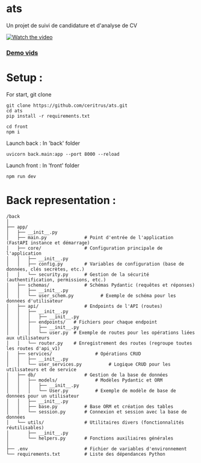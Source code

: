 # ats

Un projet de suivi de candidature et d'analyse de CV

[![Watch the video](https://img.youtube.com/vi/-P_pgxZMovs/maxresdefault.jpg)](https://youtu.be/-P_pgxZMovs)

### [Demo vids](https://youtu.be/-P_pgxZMovs)

# Setup : 

For start, git clone
```
git clone https://github.com/ceritrus/ats.git
cd ats
pip install -r requirements.txt

cd front
npm i
```

Launch back :
In 'back' folder
```
uvicorn back.main:app --port 8000 --reload
```

Launch front :
In 'front' folder
```
npm run dev
```
# Back representation :

```
/back
│
├── app/
│   ├── __init__.py
│   ├── main.py              # Point d'entrée de l'application (FastAPI instance et démarrage)
│   ├── core/                # Configuration principale de l'application
│   │   ├── __init__.py
│   │   ├── config.py        # Variables de configuration (base de données, clés secrètes, etc.)
│   │   └── security.py      # Gestion de la sécurité (authentification, permissions, etc.)
│   ├── schemas/             # Schémas Pydantic (requêtes et réponses)
│   │   ├── __init__.py
│   │   └── user_schem.py          # Exemple de schéma pour les données d'utilisateur
│   ├── api/                 # Endpoints de l'API (routes)
│   │   ├── __init__.py
│   │   │   ├── __init__.py
│   │   ├── endpoints/   # Fichiers pour chaque endpoint
│   │   │   ├── __init__.py
│   │   │   └── user.py  # Exemple de routes pour les opérations liées aux utilisateurs
│   │   └── router.py    # Enregistrement des routes (regroupe toutes les routes d'api_v1)
│   ├── services/                # Opérations CRUD
│   │   ├── __init__.py
│   │   └── user_services.py          # Logique CRUD pour les utilisateurs et de service
│   ├── db/                  # Gestion de la base de données
│   │   ├── models/              # Modèles Pydantic et ORM
│   │   │   ├── __init__.py
│   │   │   └── User.py          # Exemple de modèle de base de données pour un utilisateur
│   │   ├── __init__.py
│   │   ├── base.py          # Base ORM et création des tables
│   │   └── session.py       # Connexion et session avec la base de données
│   └── utils/               # Utilitaires divers (fonctionnalités réutilisables)
│       ├── __init__.py
│       └── helpers.py       # Fonctions auxiliaires générales
│
├── .env                     # Fichier de variables d'environnement
└── requirements.txt         # Liste des dépendances Python
```
